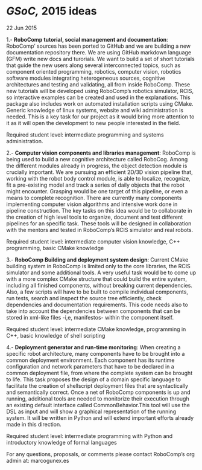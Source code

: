 # _GSoC,_ 2015 ideas

22 Jun 2015

1.- **RoboComp tutorial, social management and documentation**: RoboComp’ sources has been ported to GitHub and we are building a new documentation repository there. We are using GitHub markdown language (GFM) write new docs and turorials. We want to build a set of short tutorials that guide the new users along several interconnected topics, such as component oriented programming, robotics, computer vision, robotics software modules integrating heterogeneous sources, cognitive architectures and testing and validating, all from inside RoboComp. These new tutorials will be developed using RoboComp’s robotics simulator, RCIS, so interactive examples can be created and used in the explanations. This package also includes work on automated installation scripts using CMake. Generic knowledge of linux systems, website and wiki administration is needed. This is a key task for our project as it would bring more attention to it as it will open the development to new people interested in the field.

Required student level: intermediate programming and systems administration.

2.- **Computer vision components and libraries management**: RoboComp is being used to build a new cognitive architecture called RoboCog. Among the different modules already in progress, the object detection module is crucially important. We are pursuing an efficient 2D/3D vision pipeline that, working with the robot body control module, is able to localize, recognize, fit a pre-existing model and track a series of daily objects that the robot might encounter. Grasping would be one target of this pipeline, or even a means to complete recognition. There are currently many components implementing computer vision algorithms and intensive work done in pipeline construction. The key tasks on this idea would be to collaborate in the creation of high level tools to organize, document and test different pipelines for an specific task. These tools will be designed in collaboration with the mentors and tested in RoboComp’s RCIS simulator and real robots.

Required student level: intermediate computer vision knowledge, C++ programming, basic CMake knowledge

3.- **RoboComp Building and deployment system design**: Current CMake building system in RoboComp is limited only to the core libraries, the RCIS simulator and some additional tools. A very useful task would be to come up with a more complex CMake structure that could build the entire system, including all finished components, without breaking current dependencies. Also, a few scripts will have to be built to compile individual components, run tests, search and inspect the source tree efficiently, check dependencies and documentation requirements. This code needs also to take into account the dependencies between components that can be stored in xml-like files -i,e, manifestos- within the component itself.

Required student level: intermediate CMake knowledge, programming in C++, basic knowledge of shell scripting

4.- **Deployment generator and run-time monitoring**: When creating a specific robot architecture, many components have to be brought into a common deployment environment. Each component has its runtime configuration and network parameters that have to be declared in a common deployment file, from where the complete system can be brought to life. This task proposes the design of a domain specific language to facilitate the creation of shellscript deployment files that are syntactically and semantically correct. Once a net of RoboComp components is up and running, additional tools are needed to monitorize their execution through an existing default interface called CommonBehavior.This tool will use the DSL as input and will show a graphical representation of the running system. It will be written in Python and will extend important efforts already made in this direction.

Required student level: intermediate programming with Python and introductory knowledge of formal languages

For any questions, proposals, or comments please contact RoboComp’s org admin at: marcogunex.es